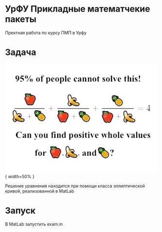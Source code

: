 # УрФУ Прикладные математчекие пакеты
Пректная работа по курсу ПМП в Урфу

# Задача
![drawing](./task.jpg){ width=50% }

Решение уравнения находится при помощи класса эллиптической кривой, реализованной в MatLab

# Запуск
В MatLab запустить exam.m
